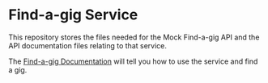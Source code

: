# Find-a-gig Service
This repository stores the files needed for the Mock Find-a-gig API and the API documentation files relating to that service.

The [Find-a-gig Documentation](docs/overview.md) will tell you how to use the service and find a gig.
